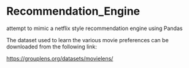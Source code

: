# Recommendation_Engine
attempt to mimic a netflix style recommendation engine using Pandas

The dataset used to learn the various movie preferences can be downloaded from the following link:

https://grouplens.org/datasets/movielens/
